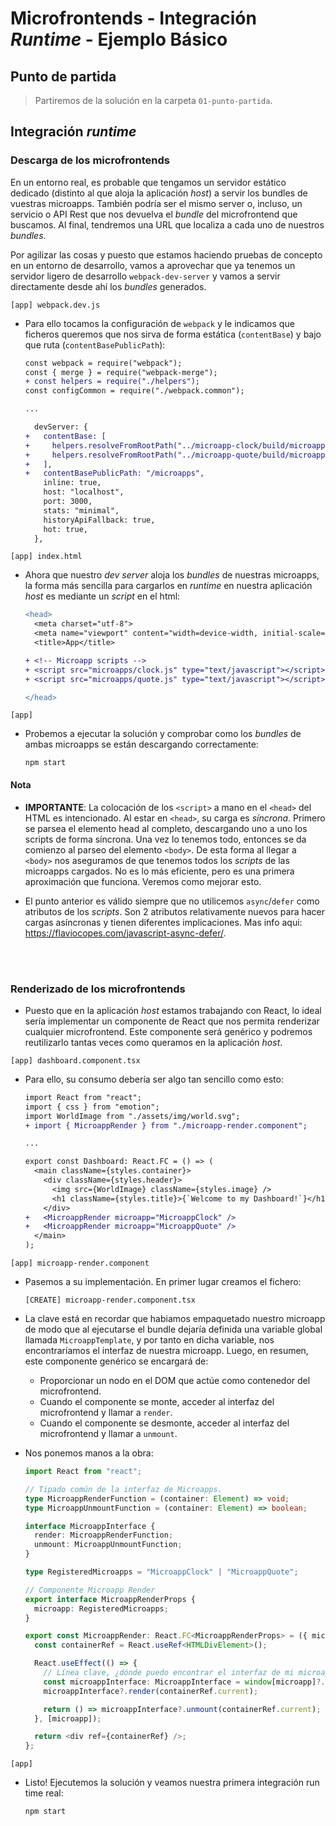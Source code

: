 # Microfrontends - Integración _Runtime_ - Ejemplo Básico

## Punto de partida

> Partiremos de la solución en la carpeta `01-punto-partida`.

## Integración _runtime_

### Descarga de los microfrontends

En un entorno real, es probable que tengamos un servidor estático dedicado (distinto al que aloja la aplicación _host_) a servir los bundles de vuestras microapps. También podría ser el mismo server o, incluso, un servicio o API Rest que nos devuelva el _bundle_ del microfrontend que buscamos. Al final, tendremos una URL que localiza a cada uno de nuestros _bundles_.

Por agilizar las cosas y puesto que estamos haciendo pruebas de concepto en un entorno de desarrollo, vamos a aprovechar que ya tenemos un servidor ligero de desarrollo `webpack-dev-server` y vamos a servir directamente desde ahí los _bundles_ generados.

`[app] webpack.dev.js`

- Para ello tocamos la configuración de `webpack` y le indicamos que ficheros queremos que nos sirva de forma estática (`contentBase`) y bajo que ruta (`contentBasePublicPath`):

  ```diff
  const webpack = require("webpack");
  const { merge } = require("webpack-merge");
  + const helpers = require("./helpers");
  const configCommon = require("./webpack.common");

  ...

    devServer: {
  +   contentBase: [
  +     helpers.resolveFromRootPath("../microapp-clock/build/microapp/"),
  +     helpers.resolveFromRootPath("../microapp-quote/build/microapp/"),
  +   ],
  +   contentBasePublicPath: "/microapps",
      inline: true,
      host: "localhost",
      port: 3000,
      stats: "minimal",
      historyApiFallback: true,
      hot: true,
    },
  ```

`[app] index.html`

- Ahora que nuestro _dev server_ aloja los _bundles_ de nuestras microapps, la forma más sencilla para cargarlos en _runtime_ en nuestra aplicación _host_ es mediante un _script_ en el html:

  ```diff
  <head>
    <meta charset="utf-8">
    <meta name="viewport" content="width=device-width, initial-scale=1.0, maximum-scale=1.0">
    <title>App</title>

  + <!-- Microapp scripts -->
  + <script src="microapps/clock.js" type="text/javascript"></script>
  + <script src="microapps/quote.js" type="text/javascript"></script>

  </head>
  ```

`[app]`

- Probemos a ejecutar la solución y comprobar como los _bundles_ de ambas microapps se están descargando correctamente:

  ```text
  npm start
  ```

#### Nota

- **IMPORTANTE**: La colocación de los `<script>` a mano en el `<head>` del HTML es intencionado. Al estar en `<head>`, su carga es _síncrona_. Primero se parsea el elemento head al completo, descargando uno a uno los scripts de forma síncrona. Una vez lo tenemos todo, entonces se da comienzo al parseo del elemento `<body>`. De esta forma al llegar a `<body>` nos aseguramos de que tenemos todos los _scripts_ de las microapps cargados. No es lo más eficiente, pero es una primera aproximación que funciona. Veremos como mejorar esto.

- El punto anterior es válido siempre que no utilicemos `async`/`defer` como atributos de los _scripts_. Son 2 atributos relativamente nuevos para hacer cargas asíncronas y tienen diferentes implicaciones. Mas info aqui: https://flaviocopes.com/javascript-async-defer/.

<br/>
<br/>

### Renderizado de los microfrontends

- Puesto que en la aplicación _host_ estamos trabajando con React, lo ideal sería implementar un componente de React que nos permita renderizar cualquier microfrontend. Este componente será genérico y podremos reutilizarlo tantas veces como queramos en la aplicación _host_.

`[app] dashboard.component.tsx`

- Para ello, su consumo debería ser algo tan sencillo como esto:

  ```diff
  import React from "react";
  import { css } from "emotion";
  import WorldImage from "./assets/img/world.svg";
  + import { MicroappRender } from "./microapp-render.component";

  ...

  export const Dashboard: React.FC = () => (
    <main className={styles.container}>
      <div className={styles.header}>
        <img src={WorldImage} className={styles.image} />
        <h1 className={styles.title}>{`Welcome to my Dashboard!`}</h1>
      </div>
  +   <MicroappRender microapp="MicroappClock" />
  +   <MicroappRender microapp="MicroappQuote" />
    </main>
  );
  ```

`[app] microapp-render.component`

- Pasemos a su implementación. En primer lugar creamos el fichero:

  ```text
  [CREATE] microapp-render.component.tsx
  ```

- La clave está en recordar que habiamos empaquetado nuestro microapp de modo que al ejecutarse el bundle dejaría definida una variable global llamada `MicroappTemplate`, y por tanto en dicha variable, nos encontraríamos el interfaz de nuestra microapp. Luego, en resumen, este componente genérico se encargará de:

  - Proporcionar un nodo en el DOM que actúe como contenedor del microfrontend.
  - Cuando el componente se monte, acceder al interfaz del microfrontend y llamar a `render`.
  - Cuando el componente se desmonte, acceder al interfaz del microfrontend y llamar a `unmount`.

- Nos ponemos manos a la obra:

  ```ts
  import React from "react";

  // Tipado común de la interfaz de Microapps.
  type MicroappRenderFunction = (container: Element) => void;
  type MicroappUnmountFunction = (container: Element) => boolean;

  interface MicroappInterface {
    render: MicroappRenderFunction;
    unmount: MicroappUnmountFunction;
  }

  type RegisteredMicroapps = "MicroappClock" | "MicroappQuote";

  // Componente Microapp Render
  export interface MicroappRenderProps {
    microapp: RegisteredMicroapps;
  }

  export const MicroappRender: React.FC<MicroappRenderProps> = ({ microapp }) => {
    const containerRef = React.useRef<HTMLDivElement>();

    React.useEffect(() => {
      // Línea clave, ¿dónde puedo encontrar el interfaz de mi microapp cargada por <script>?
      const microappInterface: MicroappInterface = window[microapp]?.MicroappInterface;
      microappInterface?.render(containerRef.current);

      return () => microappInterface?.unmount(containerRef.current);
    }, [microapp]);

    return <div ref={containerRef} />;
  };
  ```

`[app]`

- Listo! Ejecutemos la solución y veamos nuestra primera integración run time real:

  ```text
  npm start
  ```
